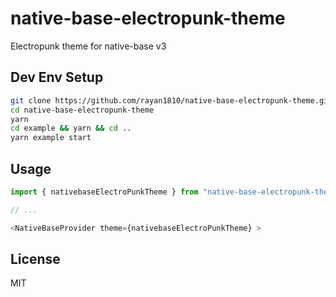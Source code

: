 # native-base-electropunk-theme

Electropunk theme for native-base v3

## Dev Env Setup

```sh
git clone https://github.com/rayan1810/native-base-electropunk-theme.git
cd native-base-electropunk-theme
yarn
cd example && yarn && cd ..
yarn example start
```

## Usage

```js
import { nativebaseElectroPunkTheme } from "native-base-electropunk-theme";

// ...

<NativeBaseProvider theme={nativebaseElectroPunkTheme} >
```

## License

MIT
